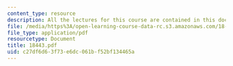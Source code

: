 ```yaml
---
content_type: resource
description: All the lectures for this course are contained in this document.
file: /media/https%3A/open-learning-course-data-rc.s3.amazonaws.com/18-443-statistics-for-applications-fall-2003/c27df6d63f73e6dc061bf52bf134465a_18443.pdf
file_type: application/pdf
resourcetype: Document
title: 18443.pdf
uid: c27df6d6-3f73-e6dc-061b-f52bf134465a
---
```

